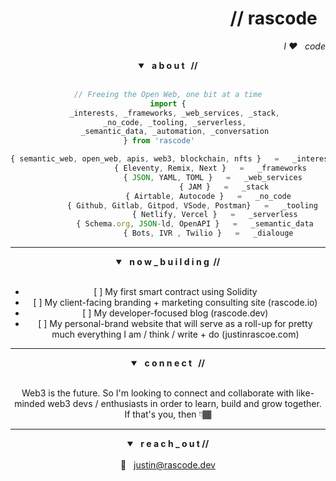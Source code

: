 <header>
	<h1 align="right">// rascode &nbsp;</h1>
	<p align="right"> <em> I ❤️ &nbsp; code</em> </p>
<header>
	
<section class="about">
	<details open>
		<summary> <strong> &nbsp; a b o u t &nbsp; // </strong></summary>
	<br/>
	
```js
// Freeing the Open Web, one bit at a time
import {
	_interests, _frameworks, _web_services, _stack, 
	_no_code, _tooling, _serverless, 
	_semantic_data, _automation, _conversation 
} from 'rascode'	

{ semantic_web, open_web, apis, web3, blockchain, nfts }   =   _interests
			       { Eleventy, Remix, Next }   =   _frameworks
			   	    { JSON, YAML, TOML }   =   _web_services
						 { JAM }   =   _stack
				  { Airtable, Autocode }   =   _no_code
	       { Github, Gitlab, Gitpod, VSode, Postman}   =   _tooling
				     { Netlify, Vercel }   =   _serverless
			{ Schema.org, JSON-ld, OpenAPI }   =   _semantic_data
				  { Bots, IVR , Twilio }   =   _dialouge
```
</details>
</section><!-- end about section-->

<hr>
	
<section class="building">
  <details open>
	  <summary><strong> &nbsp; n o w _ b u i l d i n g &nbsp;//</strong> </summary>
    	<br/>
    <ul>
	<li>[ ] My first smart contract using Solidity</li>
      	<li>[ ] My client-facing branding + marketing consulting site (rascode.io)</li>
      	<li>[ ] My developer-focused blog (rascode.dev)</li>
      	<li>[ ] My personal-brand website that will serve as a roll-up for pretty much everything I am / think / write + do (justinrascoe.com)</li>
    </ul>
  </details>
</section> <!-- end building section-->
	
<hr>
	
<section class="collab">
	<details open>
		<summary><strong> &nbsp;  c o n n e c t &nbsp; //</strong> </summary>
		<br/>
		<p>Web3 is the future.  So I'm looking to connect and collaborate with like-minded web3 devs / enthusiasts in order to learn, build and grow together.  If that's you, then 👇🏾 </p>
	</details>
</section><!--end collab section-->
	
<hr>

<section class="contact">
	<details open>
  		<summary><strong> &nbsp; r e a c h _ o u t // </strong></summary>
  		<br/>
  		📧 &nbsp; <a href="mailto:justin@rascode.dev?subject=Github Collab">justin@rascode.dev</a>
		</details>
</section><!--end contact-->

